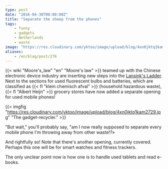 ```yaml
---
type: post
date: "2016-04-30T00:00:00Z"
title: "Separate the sheep from the phones"
tags:
    - funny
    - gadgets
    - Netherlands
    - waste
image: "https://res.cloudinary.com/yktoo/image/upload/blog/4xn0jktq1kam2729.jpg"
aliases:
    - /en/blog/post/276
---
```


{{< wiki "Moore's_law" "en" "Moore's law" >}} teamed up with the Chinese electronic device industry are inserting new steps into the [Lansink's Ladder](ru;0093). Next to the sections for used fluorescent bulbs and batteries, which are classified as {{< fl "klein chemisch afval" >}} (household hazardous waste), {{< fl "Albert Heijn" >}} grocery stores have now added a separate opening for used mobile phones!

{{< imgfig "https://res.cloudinary.com/yktoo/image/upload/blog/4xn0jktq1kam2729.jpg" "The gadget-recycler." >}}

<!--more-->

"But wait," you'll probably say, "am I now really supposed to separate every mobile phone I'm throwing away from other waste!?»

And rightfully so! Note that there's another opening, currently covered. Perhaps this one will be for smart watches and fitness trackers.

The only unclear point now is how one is to handle used tablets and read e-books.
